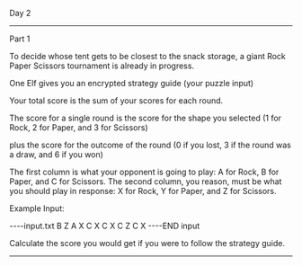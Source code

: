 Day 2

---

Part 1

To decide whose tent gets to be closest to the snack storage, a giant Rock Paper Scissors tournament is already in progress.

One Elf gives you an encrypted strategy guide (your puzzle input)

Your total score is the sum of your scores for each round.

The score for a single round is the score for the shape you selected
(1 for Rock, 2 for Paper, and 3 for Scissors)

plus the score for the outcome of the round
(0 if you lost, 3 if the round was a draw, and 6 if you won)

The first column is what your opponent is going to play: A for Rock, B for Paper, and C for Scissors.
The second column, you reason, must be what you should play in response: X for Rock, Y for Paper, and Z for Scissors.

Example Input:

----input.txt
B Z
A X
C X
C X
C Z
C X
----END input

Calculate the score you would get if you were to follow the strategy guide.

---
